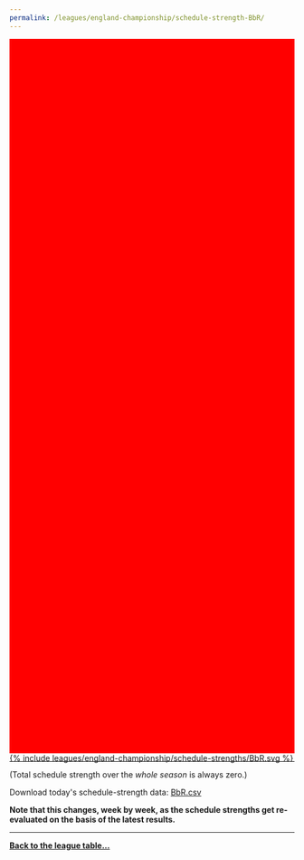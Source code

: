 ```yaml
---
permalink: /leagues/england-championship/schedule-strength-BbR/
---
```


<style>
.svg-wrap {
    background-color:red;
    height:0;
    padding-top:250%; /* 350px/550px */
    position: relative;
}

svg {
    background-color: white;
    height: 100%;
    display:block;
    width: 100%;
    position: absolute;
    top:0;
    left:0;
}
</style>


<div class="svg-wrap">
{% include leagues/england-championship/schedule-strengths/BbR.svg %}
</div>

-----

(Total schedule strength over the *whole season* is always zero.)


Download today's schedule-strength data: [BbR.csv](/assets/leagues/england-championship/2021/schedule-strengths/BbR.csv)

**Note that this changes, week by week, as the schedule strengths get re-evaluated on the
basis of the latest results.**

-----

[**Back to the league table...**](/leagues/england-championship)


